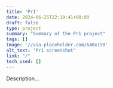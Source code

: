 ```yaml
---
title: 'Pr1'
date: 2024-06-25T22:19:41+08:00
draft: false
type: project
summary: "Summary of the Pr1 project"
tags: []
image: '//via.placeholder.com/640x150'
alt_text: "Pr1 screenshot"
link: "/"
tech_used: []
---
```


Description...
